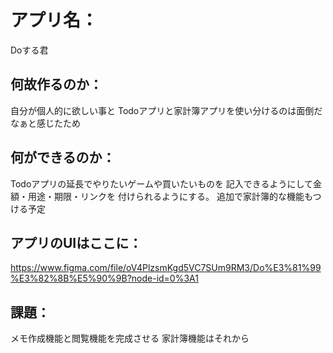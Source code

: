 # アプリ名：
Doする君

## 何故作るのか： 
自分が個人的に欲しい事と
Todoアプリと家計簿アプリを使い分けるのは面倒だなぁと感じたため

## 何ができるのか： 
Todoアプリの延長でやりたいゲームや買いたいものを
記入できるようにして金額・用途・期限・リンクを
付けられるようにする。
追加で家計簿的な機能もつける予定

## アプリのUIはここに：
https://www.figma.com/file/oV4PlzsmKgd5VC7SUm9RM3/Do%E3%81%99%E3%82%8B%E5%90%9B?node-id=0%3A1

## 課題：
メモ作成機能と閲覧機能を完成させる
家計簿機能はそれから